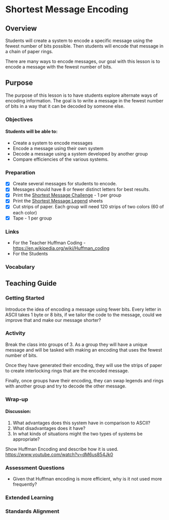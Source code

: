 # Shortest Message Encoding

## Overview
Students will create a system to encode a specific message using the fewest number of bits possible.  Then students will encode that message in a chain of paper rings.
	
There are many ways to encode messages, our goal with this lesson is to encode a message with the fewest number of bits.

## Purpose
The purpose of this lesson is to have students explore alternate ways of encoding information.  The goal is to write a message in the fewest number of bits in a way that it can be decoded by someone else.

### Objectives
#### Students will be able to:
- Create a system to encode messages
- Encode a message using their own system
- Decode a message using a system developed by another group
- Compare efficiencies of the various systems.

### Preparation
- [x] Create several messages for students to encode.
- [x] Messages should have 8 or fewer distinct letters for best results.
- [x] Print the [Shortest Message Challenge](Encoding/Shortest_Message_Challenge.docx) - 1 per group
- [x] Print the [Shortest Message Legend](Encoding/Shortest_Message_Legend.docx) sheets
- [x] Cut strips of paper.
	Each group will need 120 strips of two colors (60 of each color)
- [x] Tape - 1 per group
	
### Links
- For the Teacher
Huffman Coding - https://en.wikipedia.org/wiki/Huffman_coding
- For the Students
	
### Vocabulary

## Teaching Guide
### Getting Started
Introduce the idea of encoding a message using fewer bits.
Every letter in ASCII takes 1 byte or 8 bits, if we tailor the code to the message, could we improve that and make our message shorter?
	
### Activity
Break the class into groups of 3.  As a group they will have a unique message and will be tasked with making an encoding that uses the fewest number of bits.
		
Once they have generated their encoding, they will use the strips of paper to create interlocking rings that are the encoded message.
		
Finally, once groups have their encoding, they can swap legends and rings with another group and try to decode the other message.

### Wrap-up
#### Discussion:
1. What advantages does this system have in comparison to ASCII?
1. What disadvantages does it have?
1. In what kinds of situations might the two types of systems be appropriate?

Show Huffman Encoding and describe how it is used.
https://www.youtube.com/watch?v=dM6us854Jk0
	
### Assessment Questions
- Given that Huffman encoding is more efficient, why is it not used more frequently?
	

### Extended Learning

### Standards Alignment